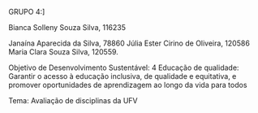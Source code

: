 GRUPO 4:]

Bianca Solleny Souza Silva, 116235 

Janaína Aparecida da Silva, 78860 
Júlia Ester Cirino de Oliveira, 120586
Maria Clara Souza Silva, 120559.

Objetivo de Desenvolvimento Sustentável:
4 Educação de qualidade: Garantir o acesso à educação inclusiva, de qualidade e equitativa, e promover oportunidades de aprendizagem ao longo da vida para todos

Tema: Avaliação de disciplinas da UFV
